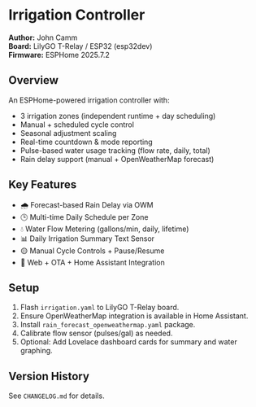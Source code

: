 # Irrigation Controller

**Author:** John Camm  
**Board:** LilyGO T-Relay / ESP32 (esp32dev)  
**Firmware:** ESPHome 2025.7.2  

## Overview

An ESPHome-powered irrigation controller with:
- 3 irrigation zones (independent runtime + day scheduling)
- Manual + scheduled cycle control
- Seasonal adjustment scaling
- Real-time countdown & mode reporting
- Pulse-based water usage tracking (flow rate, daily, total)
- Rain delay support (manual + OpenWeatherMap forecast)

## Key Features

- 🌧️ Forecast-based Rain Delay via OWM
- 🕒 Multi-time Daily Schedule per Zone
- 💧 Water Flow Metering (gallons/min, daily, lifetime)
- 📊 Daily Irrigation Summary Text Sensor
- 🟡 Manual Cycle Controls + Pause/Resume
- 📡 Web + OTA + Home Assistant Integration

## Setup

1. Flash `irrigation.yaml` to LilyGO T-Relay board.
2. Ensure OpenWeatherMap integration is available in Home Assistant.
3. Install `rain_forecast_openweathermap.yaml` package.
4. Calibrate flow sensor (pulses/gal) as needed.
5. Optional: Add Lovelace dashboard cards for summary and water graphing.

## Version History

See `CHANGELOG.md` for details.
